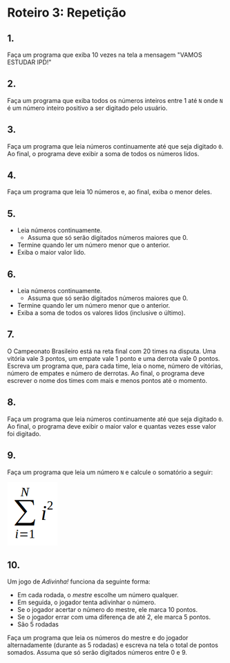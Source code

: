 <meta http-equiv="Content-Type" content="text/html; charset=UTF-8"/></p>        

Roteiro 3: Repetição
====================

## 1.

Faça um programa que exiba 10 vezes na tela a mensagem "VAMOS ESTUDAR IPD!"

## 2.

Faça um programa que exiba todos os números inteiros entre 1 até `N` onde `N`
é um número inteiro positivo a ser digitado pelo usuário.

## 3.

Faça um programa que leia números continuamente até que seja digitado `0`.
Ao final, o programa deve exibir a soma de todos os números lidos.

## 4.

Faça um programa que leia 10 números e, ao final, exiba o menor deles.

## 5.

- Leia números continuamente.
    - Assuma que só serão digitados números maiores que 0.
- Termine quando ler um número menor que o anterior.
- Exiba o maior valor lido.

## 6.

- Leia números continuamente.
    - Assuma que só serão digitados números maiores que 0.
- Termine quando ler um número menor que o anterior.
- Exiba a soma de todos os valores lidos (inclusive o último).


## 7.

O Campeonato Brasileiro está na reta final com 20 times na disputa.
Uma vitória vale 3 pontos, um empate vale 1 ponto e uma derrota vale 0 pontos.
Escreva um programa que, para cada time, leia o nome, número de vitórias,
número de empates e número de derrotas.
Ao final, o programa deve escrever o nome dos times com mais e menos pontos até
o momento.

## 8.

Faça um programa que leia números continuamente até que seja digitado `0`.
Ao final, o programa deve exibir o maior valor e quantas vezes esse valor foi
digitado.

## 9.

Faça um programa que leia um número `N` e calcule o somatório a seguir:

![](lab-04.png)

## 10.

Um jogo de *Adivinha!* funciona da seguinte forma:

- Em cada rodada, o *mestre* escolhe um número qualquer.
- Em seguida, o jogador tenta adivinhar o número.
- Se o jogador acertar o número do mestre, ele marca 10 pontos.
- Se o jogador errar com uma diferença de até 2, ele marca 5 pontos.
- São 5 rodadas

Faça um programa que leia os números do mestre e do jogador alternadamente
(durante as 5 rodadas) e escreva na tela o total de pontos somados.
Assuma que só serão digitados números entre 0 e 9.
